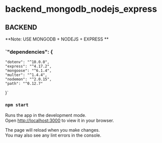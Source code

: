 # backend_mongodb_nodejs_express

## BACKEND

**Note: USE MONGODB + NODEJS + EXPRESS **

### `"dependencies": {
    "dotenv": "^10.0.0",
    "express": "^4.17.2",
    "mongoose": "^6.1.4",
    "multer": "^1.4.4",
    "nodemon": "^2.0.15",
    "path": "^0.12.7"
  }`
  
  
### `npm start`

Runs the app in the development mode.\
Open [http://localhost:3000](http://localhost:5000) to view it in your browser.

The page will reload when you make changes.\
You may also see any lint errors in the console.
